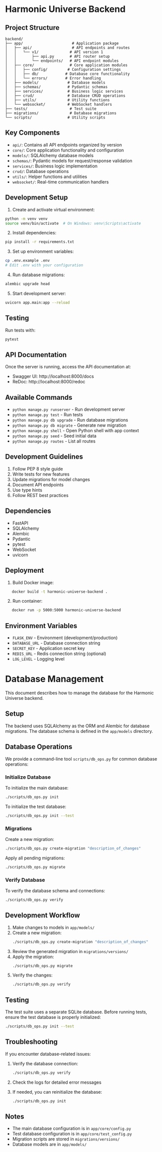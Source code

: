 # Harmonic Universe Backend

## Project Structure

```
backend/
├── app/                      # Application package
│   ├── api/                  # API endpoints and routes
│   │   └── v1/              # API version 1
│   │       ├── api.py       # API router setup
│   │       └── endpoints/   # API endpoint modules
│   ├── core/                # Core application modules
│   │   ├── config/         # Configuration settings
│   │   ├── db/            # Database core functionality
│   │   └── errors/        # Error handling
│   ├── models/             # Database models
│   ├── schemas/            # Pydantic schemas
│   ├── services/           # Business logic services
│   ├── crud/               # Database CRUD operations
│   ├── utils/              # Utility functions
│   └── websocket/          # WebSocket handlers
├── tests/                   # Test suite
├── migrations/              # Database migrations
└── scripts/                # Utility scripts
```

## Key Components

- `api/`: Contains all API endpoints organized by version
- `core/`: Core application functionality and configuration
- `models/`: SQLAlchemy database models
- `schemas/`: Pydantic models for request/response validation
- `services/`: Business logic implementation
- `crud/`: Database operations
- `utils/`: Helper functions and utilities
- `websocket/`: Real-time communication handlers

## Development Setup

1. Create and activate virtual environment:
```bash
python -m venv venv
source venv/bin/activate  # On Windows: venv\Scripts\activate
```

2. Install dependencies:
```bash
pip install -r requirements.txt
```

3. Set up environment variables:
```bash
cp .env.example .env
# Edit .env with your configuration
```

4. Run database migrations:
```bash
alembic upgrade head
```

5. Start development server:
```bash
uvicorn app.main:app --reload
```

## Testing

Run tests with:
```bash
pytest
```

## API Documentation

Once the server is running, access the API documentation at:
- Swagger UI: http://localhost:8000/docs
- ReDoc: http://localhost:8000/redoc

## Available Commands

- `python manage.py runserver` - Run development server
- `python manage.py test` - Run tests
- `python manage.py db upgrade` - Run database migrations
- `python manage.py db migrate` - Generate new migration
- `python manage.py shell` - Open Python shell with app context
- `python manage.py seed` - Seed initial data
- `python manage.py routes` - List all routes

## Development Guidelines

1. Follow PEP 8 style guide
2. Write tests for new features
3. Update migrations for model changes
4. Document API endpoints
5. Use type hints
6. Follow REST best practices

## Dependencies

- FastAPI
- SQLAlchemy
- Alembic
- Pydantic
- pytest
- WebSocket
- uvicorn

## Deployment

1. Build Docker image:

```bash
   docker build -t harmonic-universe-backend .
```

2. Run container:

```bash
   docker run -p 5000:5000 harmonic-universe-backend
```

## Environment Variables

- `FLASK_ENV` - Environment (development/production)
- `DATABASE_URL` - Database connection string
- `SECRET_KEY` - Application secret key
- `REDIS_URL` - Redis connection string (optional)
- `LOG_LEVEL` - Logging level

# Database Management

This document describes how to manage the database for the Harmonic Universe backend.

## Setup

The backend uses SQLAlchemy as the ORM and Alembic for database migrations. The database schema is defined in the `app/models` directory.

## Database Operations

We provide a command-line tool `scripts/db_ops.py` for common database operations:

### Initialize Database

To initialize the main database:

```bash
./scripts/db_ops.py init
```

To initialize the test database:

```bash
./scripts/db_ops.py init --test
```

### Migrations

Create a new migration:

```bash
./scripts/db_ops.py create-migration "description_of_changes"
```

Apply all pending migrations:

```bash
./scripts/db_ops.py migrate
```

### Verify Database

To verify the database schema and connections:

```bash
./scripts/db_ops.py verify
```

## Development Workflow

1. Make changes to models in `app/models/`
2. Create a new migration:
   ```bash
   ./scripts/db_ops.py create-migration "description_of_changes"
   ```
3. Review the generated migration in `migrations/versions/`
4. Apply the migration:
   ```bash
   ./scripts/db_ops.py migrate
   ```
5. Verify the changes:
   ```bash
   ./scripts/db_ops.py verify
   ```

## Testing

The test suite uses a separate SQLite database. Before running tests, ensure the test database is properly initialized:

```bash
./scripts/db_ops.py init --test
```

## Troubleshooting

If you encounter database-related issues:

1. Verify the database connection:

   ```bash
   ./scripts/db_ops.py verify
   ```

2. Check the logs for detailed error messages

3. If needed, you can reinitialize the database:
   ```bash
   ./scripts/db_ops.py init
   ```

## Notes

- The main database configuration is in `app/core/config.py`
- Test database configuration is in `app/core/test_config.py`
- Migration scripts are stored in `migrations/versions/`
- Database models are in `app/models/`
